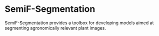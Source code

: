 # SemiF-Segmentation
SemiF-Segmentation provides a toolbox for developing models aimed at segmenting agronomically relevant plant images. 
